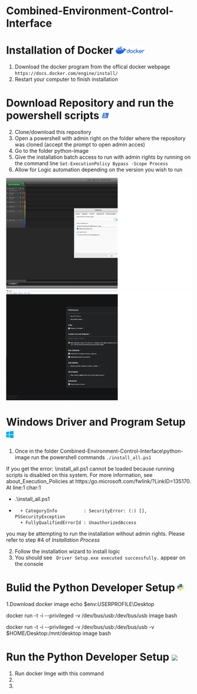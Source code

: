 # Combined-Environment-Control-Interface

# Installation of Docker <img height=20 src="documentation/media/docker.png"/>
1. Download the docker program from the offical docker webpage ```https://docs.docker.com/engine/install/```
2. Restart your computer to finish installation

# Download Repository and run the powershell scripts <img height=20 src="documentation/media/powershell.png"/>
2. Clone/download this repository
4. Open a powershell with admin right on the folder where the repository was cloned (accept the prompt to open admin acces)
5. Go to the folder python-image
6. Give the installation batch access to run with admin rights by running on the command line ```Set-ExecutionPolicy Bypass -Scope Process```
8. Allow for Logic automation depending on the version you wish to run
   
<img height=300 width=1200 src="documentation/media/automation_logic1.png"/> 


<img height=300 width=1200 src="documentation/media/automation_logic2.png"/>
   

# Windows Driver and Program Setup <img height=20 src="documentation/media/windows.png"/>
1. Once in the folder Combined-Environment-Control-Interface\python-image run the powershell commands ``` ./install_all.ps1 ```

If you get the error:
\install_all.ps1 cannot be loaded 
because running scripts is disabled on this system. For more information, see about_Execution_Policies at https:/go.microsoft.com/fwlink/?LinkID=135170.
At line:1 char:1
+ .\install_all.ps1
+ ~~~~~~~~~~~~~~~~~
    + CategoryInfo          : SecurityError: (:) [], PSSecurityException
    + FullyQualifiedErrorId : UnauthorizedAccess

you may be attempting to run the installation without admin rights. Please refer to step #4 of _Installation Process_

2. Follow the installation wizard to install logic 
3. You should see ``` Driver Setup.exe executed successfully.``` appear on the console

# Bulid the Python Developer Setup <img height=20 src="documentation/media/python.png"/>
1.Download docker image
echo $env:USERPROFILE\Desktop

docker run -t -i --privileged -v /dev/bus/usb:/dev/bus/usb image bash

docker run -t -i --privileged -v /dev/bus/usb:/dev/bus/usb -v $HOME/Desktop:/mnt/desktop image bash


# Run the Python Developer Setup <img height=20 src="documentation/media/python_logo.png"/>
1. Run docker Imge with this command
2.
3.

